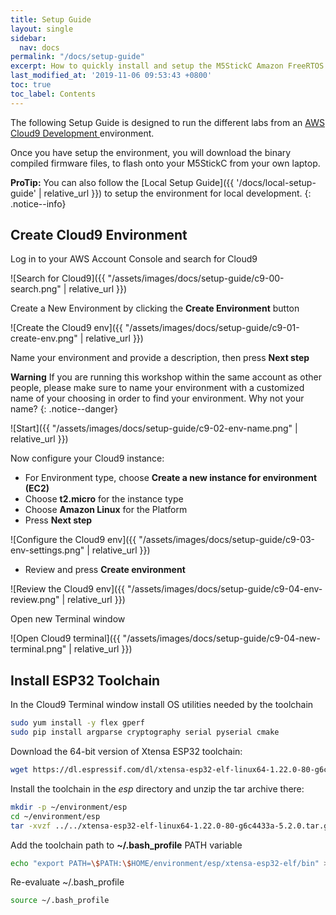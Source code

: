 ```yaml
---
title: Setup Guide
layout: single
sidebar:
  nav: docs
permalink: "/docs/setup-guide"
excerpt: How to quickly install and setup the M5StickC Amazon FreeRTOS Labs.
last_modified_at: '2019-11-06 09:53:43 +0800'
toc: true
toc_label: Contents
---
```


The following Setup Guide is designed to run the different labs from an [AWS Cloud9 Development ](https://aws.amazon.com/cloud9/)environment.

Once you have setup the environment, you will download the binary compiled firmware files, to flash onto your M5StickC from your own laptop.

**ProTip:** You can also follow the [Local Setup Guide]({{ '/docs/local-setup-guide' | relative_url }}) to setup the environment for local development.
{: .notice--info}


## Create Cloud9 Environment

Log in to your AWS Account Console and search for Cloud9

![Search for Cloud9]({{ "/assets/images/docs/setup-guide/c9-00-search.png" | relative_url }})

Create a New Environment by clicking the **Create Environment** button

![Create the Cloud9 env]({{ "/assets/images/docs/setup-guide/c9-01-create-env.png" | relative_url }})

Name your environment and provide a description, then press **Next step**

**Warning** If you are running this workshop within the same account as other people, please make sure to name your environment with a customized name of your choosing in order to find your environment. Why not your name?
{: .notice--danger}

![Start]({{ "/assets/images/docs/setup-guide/c9-02-env-name.png" | relative_url }})

Now configure your Cloud9 instance:
- For Environment type, choose **Create a new instance for environment (EC2)**
- Choose **t2.micro** for the instance type
- Choose **Amazon Linux** for the Platform
- Press **Next step**

![Configure the Cloud9 env]({{ "/assets/images/docs/setup-guide/c9-03-env-settings.png" | relative_url }})

- Review and press **Create environment**

![Review the Cloud9 env]({{ "/assets/images/docs/setup-guide/c9-04-env-review.png" | relative_url }})

Open new Terminal window

![Open Cloud9 terminal]({{ "/assets/images/docs/setup-guide/c9-04-new-terminal.png" | relative_url }})

## Install ESP32 Toolchain

In the Cloud9 Terminal window install OS utilities needed by the toolchain

```bash
sudo yum install -y flex gperf
sudo pip install argparse cryptography serial pyserial cmake
```

Download the 64-bit version of Xtensa ESP32 toolchain:

```bash
wget https://dl.espressif.com/dl/xtensa-esp32-elf-linux64-1.22.0-80-g6c4433a-5.2.0.tar.gz -P ~/
```

Install the toolchain in the *esp* directory and unzip the tar archive there:

```bash
mkdir -p ~/environment/esp
cd ~/environment/esp
tar -xvzf ../../xtensa-esp32-elf-linux64-1.22.0-80-g6c4433a-5.2.0.tar.gz
```

Add the toolchain path to **~/.bash_profile** PATH variable

```bash
echo "export PATH=\$PATH:\$HOME/environment/esp/xtensa-esp32-elf/bin" >> ~/.bash_profile
```

Re-evaluate ~/.bash_profile

```bash
source ~/.bash_profile
```
